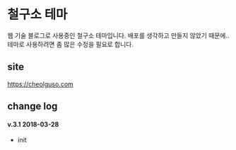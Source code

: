 # 철구소 테마
웹 기술 블로그로 사용중인 철구소 테마입니다.
배포를 생각하고 만들지 않았기 때문에.. 테마로 사용하려면 좀 많은 수정을 필요로 합니다.

## site
https://cheolguso.com

## change log
#### v.3.1 2018-03-28
* init